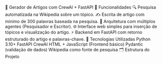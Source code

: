 🧠 Gerador de Artigos com CrewAI + FastAPI
🚀 Funcionalidades
🔍 Pesquisa automatizada na Wikipedia sobre um tópico.
✍️ Escrita de artigo com mínimo de 300 palavras baseada na pesquisa.
🧠 Arquitetura com múltiplos agentes (Pesquisador e Escritor).
🌐 Interface web simples para inserção de tópicos e visualização do artigo.
⚡ Backend em FastAPI com retorno estruturado do artigo e palavras-chave.
🧱 Tecnologias Utilizadas
Python 3.10+
FastAPI
CrewAI
HTML + JavaScript (Frontend básico)
Pydantic (validação de dados)
Wikipedia como fonte de pesquisa
🗂 Estrutura do Projeto
